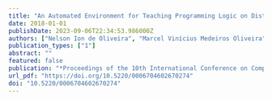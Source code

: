 ```yaml
---
title: "An Automated Environment for Teaching Programming Logic on Distance Learning IT Courses"
date: 2018-01-01
publishDate: 2023-09-06T22:34:53.986000Z
authors: ["Nelson Ion de Oliveira", "Marcel Vinícius Medeiros Oliveira", "Jorge Tarcísio da Rocha Falcão"]
publication_types: ["1"]
abstract: ""
featured: false
publication: "*Proceedings of the 10th International Conference on Computer Supported Education, CSEDU 2018, Funchal, Madeira, Portugal, March 15-17, 2018, Volume 1*"
url_pdf: "https://doi.org/10.5220/0006704602670274"
doi: "10.5220/0006704602670274"
---
```


